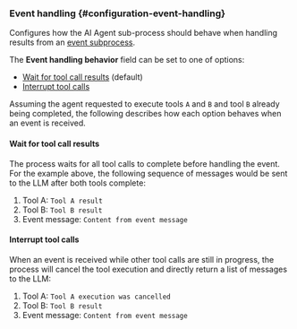 ### Event handling {#configuration-event-handling}

Configures how the AI Agent sub-process should behave when handling results from an [event subprocess](../../../../../../components/modeler/bpmn/event-subprocesses/event-subprocesses.md).

The **Event handling behavior** field can be set to one of options:

- [Wait for tool call results](#wait-for-tool-call-results) (default)
- [Interrupt tool calls](#interrupt-tool-calls)

Assuming the agent requested to execute tools `A` and `B` and tool `B` already being completed, the following describes how each option behaves when an event is received.

#### Wait for tool call results

The process waits for all tool calls to complete before handling the event. For the example above, the following sequence of messages would be sent to the LLM after both tools complete:

1. Tool A: `Tool A result`
1. Tool B: `Tool B result`
1. Event message: `Content from event message`

#### Interrupt tool calls

When an event is received while other tool calls are still in progress, the process will cancel the tool execution and directly return a list of messages to the LLM:

1. Tool A: `Tool A execution was cancelled`
1. Tool B: `Tool B result`
1. Event message: `Content from event message`
